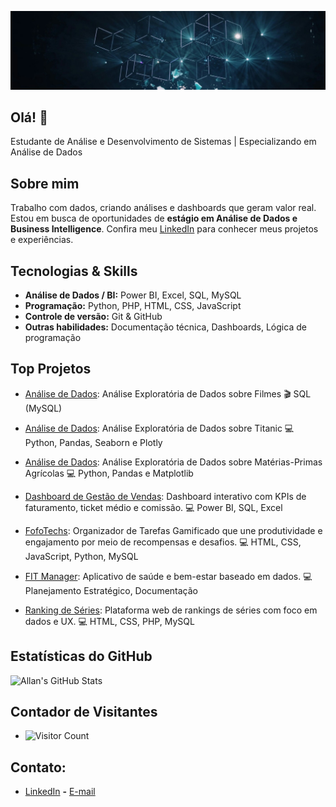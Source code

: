 ![Banner](https://raw.githubusercontent.com/Allanvs0/Allanvs0/main/assets/1719611979064.jfif)

## Olá! 👋 

Estudante de Análise e Desenvolvimento de Sistemas | Especializando em Análise de Dados  

## Sobre mim

Trabalho com dados, criando análises e dashboards que geram valor real. Estou em busca de oportunidades de **estágio em Análise de Dados e Business Intelligence**. Confira meu [LinkedIn](https://www.linkedin.com/in/allansiqueira1) para conhecer meus projetos e experiências.


## Tecnologias & Skills
- **Análise de Dados / BI:** Power BI, Excel, SQL, MySQL
- **Programação:** Python, PHP, HTML, CSS, JavaScript
- **Controle de versão:** Git & GitHub
- **Outras habilidades:** Documentação técnica, Dashboards, Lógica de programação


## Top Projetos

- [Análise de Dados](https://github.com/Allanvs0/analise-de-dados-com-sql): Análise Exploratória de Dados sobre Filmes 🎬 SQL (MySQL)

- [Análise de Dados](https://github.com/Allanvs0/Titanic-Analise-de-Dados/blob/main/Titanic_Data_Analysis.ipynb): Análise Exploratória de Dados sobre Titanic 💻 Python, Pandas, Seaborn e Plotly

- [Análise de Dados](https://github.com/Allanvs0/Analise-Materias-Primas/blob/main/Analise-Materias-Primas/Materiais_de_agricultura.ipynb): Análise Exploratória de Dados sobre Matérias-Primas Agrícolas 💻 Python, Pandas e Matplotlib

- [Dashboard de Gestão de Vendas](https://www.linkedin.com/in/allansiqueira1/): Dashboard interativo com KPIs de faturamento, ticket médio e comissão. 💻 Power BI, SQL, Excel

- [FofoTechs](https://github.com/luccacorbo/projeto_apsII): Organizador de Tarefas Gamificado que une produtividade e engajamento por meio de recompensas e desafios. 💻 HTML, CSS, JavaScript, Python, MySQL

- [FIT Manager](https://www.linkedin.com/in/allansiqueira1/): Aplicativo de saúde e bem-estar baseado em dados. 💻 Planejamento Estratégico, Documentação

- [Ranking de Séries](https://www.linkedin.com/in/allansiqueira1/): Plataforma web de rankings de séries com foco em dados e UX. 💻 HTML, CSS, PHP, MySQL


## Estatísticas do GitHub

![Allan's GitHub Stats](https://github-readme-stats.vercel.app/api?username=Allanvs0&show_icons=true&hide_title=true&count_private=true&hide=prs&theme=radical)

## Contador de Visitantes

- ![Visitor Count](https://visitor-badge.laobi.icu/badge?page_id=Allanvs0.Allanvs0)

## Contato:

- [LinkedIn](https://www.linkedin.com/in/allansiqueira1)  **-** [E-mail](mailto:allanvieirasiqueira@gmail.com)


